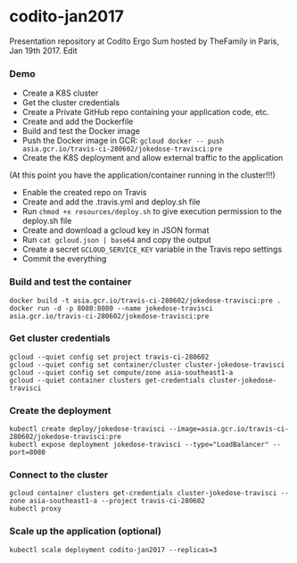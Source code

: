 # codito-jan2017

Presentation repository at Codito Ergo Sum hosted by TheFamily in Paris, Jan 19th 2017. Edit

### Demo

- Create a K8S cluster
- Get the cluster credentials
- Create a Private GitHub repo containing your application code, etc.
- Create and add the Dockerfile
- Build and test the Docker image
- Push the Docker image in GCR: `gcloud docker -- push asia.gcr.io/travis-ci-280602/jokedose-travisci:pre`
- Create the K8S deployment and allow external traffic to the application

(At this point you have the application/container running in the cluster!!!)

- Enable the created repo on Travis
- Create and add the .travis.yml and deploy.sh file
- Run `chmod +x resources/deploy.sh` to give execution permission to the deploy.sh file
- Create and download a gcloud key in JSON format
- Run `cat gcloud.json | base64` and copy the output
- Create a secret `GCLOUD_SERVICE_KEY` variable in the Travis repo settings
- Commit the everything

### Build and test the container

```
docker build -t asia.gcr.io/travis-ci-280602/jokedose-travisci:pre .
docker run -d -p 8080:8080 --name jokedose-travisci asia.gcr.io/travis-ci-280602/jokedose-travisci:pre
```

### Get cluster credentials

```
gcloud --quiet config set project travis-ci-280602
gcloud --quiet config set container/cluster cluster-jokedose-travisci
gcloud --quiet config set compute/zone asia-southeast1-a
gcloud --quiet container clusters get-credentials cluster-jokedose-travisci
```

### Create the deployment

```
kubectl create deploy/jokedose-travisci --image=asia.gcr.io/travis-ci-280602/jokedose-travisci:pre
kubectl expose deployment jokedose-travisci --type="LoadBalancer" --port=8080
```

### Connect to the cluster

```
gcloud container clusters get-credentials cluster-jokedose-travisci --zone asia-southeast1-a --project travis-ci-280602
kubectl proxy
```

### Scale up the application (optional)

```
kubectl scale deployment codito-jan2017 --replicas=3
```
